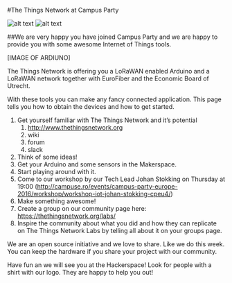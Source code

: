 #The Things Network at Campus Party

![alt text](https://thethingsnetwork.org/static/ttn/media/The%20Things%20Uitlijning.svg)
![alt text](http://nl.campus-party.org/files/large/e94987f712a99e0fcd6eeaec8c91784b.png)

##We are very happy you have joined Campus Party and we are happy to provide you with some awesome Internet of Things tools.

[IMAGE OF ARDIUNO]

The Things Network is offering you a LoRaWAN enabled Arduino and a LoRaWAN network together with EuroFiber and the Economic Board of Utrecht.

With these tools you can make any fancy connected application. This page tells you how to obtain the devices and how to get started.

1. Get yourself familiar with The Things Network and it’s potential
    1. http://www.thethingsnetwork.org
    2. wiki
    3. forum
    4. slack
2. Think of some ideas!
3. Get your Arduino and some sensors in the Makerspace.
4. Start playing around with it.
5. Come to our workshop by our Tech Lead Johan Stokking on Thursday at 19:00 (http://campuse.ro/events/campus-party-europe-2016/workshop/workshop-iot-johan-stokking-cpeu4/)
6. Make something awesome!
7. Create a group on our community page here: https://thethingsnetwork.org/labs/
8. Inspire the community about what you did and how they can replicate on The Things Network Labs by telling all about it on your groups page.

We are an open source initiative and we love to share. Like we do this week. You can keep the hardware if you share your project with our community.

Have fun an we will see you at the Hackerspace! Look for people with a shirt with our logo. They are happy to help you out!

